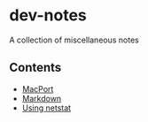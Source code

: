 # dev-notes
A collection of miscellaneous notes

## Contents

- [MacPort](doc/macport.md)
- [Markdown](doc/markdown.md)
- [Using netstat](doc/netstat.md)
